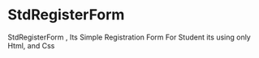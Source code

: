 # StdRegisterForm
StdRegisterForm , Its Simple Registration Form For Student its using only Html, and Css
